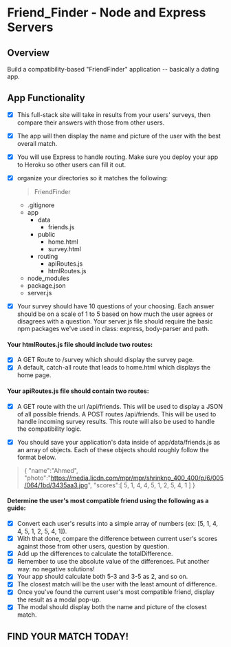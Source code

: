 # Friend_Finder - Node and Express Servers

## Overview
Build a compatibility-based "FriendFinder" application -- basically a dating app. 

## App Functionality
- [x] This full-stack site will take in results from your users' surveys, then compare their answers with those from other users. 
- [x] The app will then display the name and picture of the user with the best overall match. 
- [x] You will use Express to handle routing. Make sure you deploy your app to Heroku so other users can fill it out.
- [x] organize your directories so it matches the following:

  > FriendFinder
    - .gitignore
    - app
      - data
        - friends.js
      - public
        - home.html
        - survey.html
      - routing
        - apiRoutes.js
        - htmlRoutes.js
    - node_modules
    - package.json
    - server.js

- [x] Your survey should have 10 questions of your choosing. Each answer should be on a scale of 1 to 5 based on how much the user agrees or disagrees with a question.
Your server.js file should require the basic npm packages we've used in class: express, body-parser and path.

#### Your htmlRoutes.js file should include two routes:
- [x] A GET Route to /survey which should display the survey page.
- [x] A default, catch-all route that leads to home.html which displays the home page. 

#### Your apiRoutes.js file should contain two routes:
- [x] A GET route with the url /api/friends. This will be used to display a JSON of all possible friends.
A POST routes /api/friends. This will be used to handle incoming survey results. This route will also be used to handle the compatibility logic.

- [x] You should save your application's data inside of app/data/friends.js as an array of objects. Each of these objects should roughly follow the format below.

> {
  "name":"Ahmed",
  "photo":"https://media.licdn.com/mpr/mpr/shrinknp_400_400/p/6/005/064/1bd/3435aa3.jpg",
  "scores":[
      5,
      1,
      4,
      4,
      5,
      1,
      2,
      5,
      4,
      1
    ]
  }

#### Determine the user's most compatible friend using the following as a guide:
- [x] Convert each user's results into a simple array of numbers (ex: [5, 1, 4, 4, 5, 1, 2, 5, 4, 1]).
- [x] With that done, compare the difference between current user's scores against those from other users, question by question. 
- [x] Add up the differences to calculate the totalDifference.
- [x] Remember to use the absolute value of the differences. Put another way: no negative solutions!
- [x] Your app should calculate both 5-3 and 3-5 as 2, and so on. 
- [x] The closest match will be the user with the least amount of difference.
- [x] Once you've found the current user's most compatible friend, display the result as a modal pop-up.
- [x] The modal should display both the name and picture of the closest match.

## FIND YOUR MATCH TODAY!